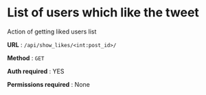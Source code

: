 # List of users which like the tweet

Action of getting liked users list

**URL** : `/api/show_likes/<int:post_id>/`

**Method** : `GET`

**Auth required** : YES

**Permissions required** : None
